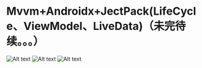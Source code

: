 # Mvvm+Androidx+JectPack(LifeCycle、ViewModel、LiveData)（未完待续。。。）
![Alt text](https://upload-images.jianshu.io/upload_images/6287044-7b6b38763c4494e3.jpg?imageMogr2/auto-orient/strip%7CimageView2/2/w/200)
![Alt text](https://upload-images.jianshu.io/upload_images/6287044-65d8eb0f634e5679.jpg?imageMogr2/auto-orient/strip%7CimageView2/2/w/200)
![Alt text](https://upload-images.jianshu.io/upload_images/6287044-b333a7df2af35c68.jpg?imageMogr2/auto-orient/strip%7CimageView2/2/w/200)



